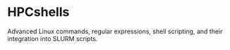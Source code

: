 # HPCshells
Advanced Linux commands, regular expressions, shell scripting, and their integration into SLURM scripts.
